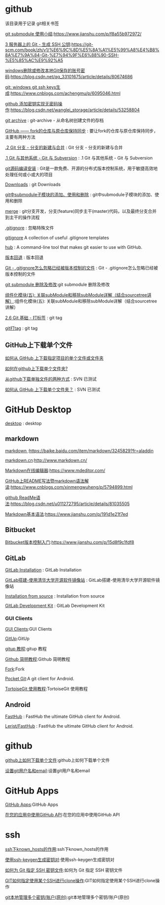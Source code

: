 # github

该目录用于记录 git相关书签

[git submodule 使用小结](https://www.jianshu.com/p/f8a55b972972/):https://www.jianshu.com/p/f8a55b972972/

[3 服务器上的 Git - 生成 SSH 公钥](https://git-scm.com/book/zh/v1/%E6%9C%8D%E5%8A%A1%E5%99%A8%E4%B8%8A%E7%9A%84-Git-%E7%94%9F%E6%88%90-SSH-%E5%85%AC%E9%92%A5):https://git-scm.com/book/zh/v1/%E6%9C%8D%E5%8A%A1%E5%99%A8%E4%B8%8A%E7%9A%84-Git-%E7%94%9F%E6%88%90-SSH-%E5%85%AC%E9%92%A5 

[windows删除或修改本地Git保存的账号密码](https://blog.csdn.net/qq_33101675/article/details/80674686):https://blog.csdn.net/qq_33101675/article/details/80674686

[git: windows git ssh keys生成](https://www.cnblogs.com/achengmu/p/6095046.html):https://www.cnblogs.com/achengmu/p/6095046.html

[github 添加密钥实现无密码操作](https://blog.csdn.net/wanglei_storage/article/details/53258804):https://blog.csdn.net/wanglei_storage/article/details/53258804

[git archive](https://cloud.tencent.com/developer/section/1138638) : git-archive - 从命名树创建文件的存档 

[GitHub —— fork的仓库与原仓库保持同步](https://blog.csdn.net/starter_____/article/details/79321962) : 要让fork的仓库与原仓库保持同步，主要有两种方法 

[.2 Git 分支 - 分支的新建与合并](https://git-scm.com/book/zh/v1/Git-%E5%88%86%E6%94%AF-%E5%88%86%E6%94%AF%E7%9A%84%E6%96%B0%E5%BB%BA%E4%B8%8E%E5%90%88%E5%B9%B6) : Git 分支 - 分支的新建与合并

[.1 Git 与其他系统 - Git 与 Subversion](https://git-scm.com/book/zh/v1/Git-%E4%B8%8E%E5%85%B6%E4%BB%96%E7%B3%BB%E7%BB%9F-Git-%E4%B8%8E-Subversion) : .1 Git 与其他系统 - Git 与 Subversion 

[git源码编译安装](https://www.jianshu.com/p/be7ee68a68a6) : Git是一款免费、开源的分布式版本控制系统，用于敏捷高效地处理任何或小或大的项目 

[Downloads](https://git-scm.com/downloads/) : git Downloads 

[git中submodule子模块的添加、使用和删除](https://blog.csdn.net/guotianqing/article/details/82391665) : git中submodule子模块的添加、使用和删除 

[merge](https://www.cnblogs.com/xinmengwuheng/p/7115549.html) : git分支开发，分支(feature)同步主干(master)代码，以及最终分支合并到主干的操作流程 

[.gitignore](https://www.liaoxuefeng.com/wiki/896043488029600/900004590234208) : 忽略特殊文件 

[gitignore](https://github.com/github/gitignore) A collection of useful .gitignore templates 

[hub](https://github.com/github/hub) : A command-line tool that makes git easier to use with GitHub.  

[版本回退](https://www.liaoxuefeng.com/wiki/896043488029600/897013573512192) : 版本回退 

[Git - .gitignore怎么忽略已经被版本控制的文件](https://www.cnblogs.com/yulinlewis/p/10236563.html) : Git - .gitignore怎么忽略已经被版本控制的文件 

[git submodule 删除及修改](https://www.cnblogs.com/qiyuexin/p/11266325.html):git submodule 删除及修改

[组件化模块(五): 关联subModule和移除subModule详解（结合sourcetree讲解）](https://www.jianshu.com/p/76edc3f26cfd):组件化模块(五): 关联subModule和移除subModule详解（结合sourcetree讲解）

[2.6 Git 基础 - 打标签](https://git-scm.com/book/zh/v2/Git-%E5%9F%BA%E7%A1%80-%E6%89%93%E6%A0%87%E7%AD%BE) : git tag 

[git打tag](https://www.jianshu.com/p/cdd80dd15593) : git tag 

## GitHub上下载单个文件

[如何从 GitHub 上下载指定项目的单个文件或文件夹 ](https://www.sohu.com/a/325898829_760387)

[如何在github上下载单个文件夹?](https://www.cnblogs.com/jing-tian/p/11142189.html) 

[从github下载单独文件的两种方式](https://www.jianshu.com/p/fd6343838366) : SVN 已测试

[如何从 GitHub 上下载单个文件夹？](https://www.zhihu.com/question/25369412/answer/615715786) : SVN 已测试

# GitHub Desktop
[desktop](https://github.com/desktop/desktop) : desktop 

## markdown
[markdown ](https://baike.baidu.com/item/markdown/3245829?fr=aladdin):https://baike.baidu.com/item/markdown/3245829?fr=aladdin

[markdown.cn](http://www.markdown.cn/):http://www.markdown.cn/

[Markdown在线编辑器](https://www.mdeditor.com/):https://www.mdeditor.com/

[GitHub上README写法暨markdown语法解读](https://www.cnblogs.com/xinmengwuheng/p/5794899.html):https://www.cnblogs.com/xinmengwuheng/p/5794899.html

[github ReadMe语法](https://blog.csdn.net/u011272795/article/details/81035505):https://blog.csdn.net/u011272795/article/details/81035505

[Markdown基本语法](https://www.jianshu.com/p/191d1e21f7ed):https://www.jianshu.com/p/191d1e21f7ed

## Bitbucket
[Bitbucket版本控制入门](https://www.jianshu.com/p/15d8f9c1fdf8):https://www.jianshu.com/p/15d8f9c1fdf8


## GitLab
[GitLab Installation](https://about.gitlab.com/install/) : GitLab Installation 

[GitLab搭建-使用清华大学开源软件镜像站](https://blog.csdn.net/qq_25116591/article/details/61916634) : GitLab搭建-使用清华大学开源软件镜像站 

[Installation from source](https://docs.gitlab.com/ee/install/installation.html) : Installation from source

[GitLab Development Kit](https://gitlab.com/gitlab-org/gitlab-development-kit) : GitLab Development Kit 

### GUI Clients
[GUI Clients](https://git-scm.com/downloads/guis):GUI Clients

[GitUp](https://gitforwindows.org/):GitUp

[gitup 教程](https://www.jianshu.com/p/e3d644a656d0):gitup 教程

[Github 简明教程](https://www.runoob.com/w3cnote/git-guide.html):Github 简明教程

[Fork](https://git-fork.com/):Fork

[Pocket Git](http://pocketgit.com/):A git client for Android.

[TortoiseGit 使用教程](https://www.cnblogs.com/anayigeren/p/10177027.html):TortoiseGit 使用教程

## Android
[FastHub](https://github.com/k0shk0sh/FastHub) : FastHub the ultimate GitHub client for Android. 

[Lerist/FastHub](https://github.com/Lerist/FastHub) : FastHub the ultimate GitHub client for Android. 


# github

[github上如何下载单个文件](https://blog.csdn.net/u010801439/article/details/81478592):github上如何下载单个文件 

[设置git用户名和email](https://blog.csdn.net/web_note/article/details/80337440):设置git用户名和email



# GitHub Apps

[GitHub Apps](https://segmentfault.com/a/1190000019343851):GitHub Apps

[在您的应用中使用GitHub API](https://developer.github.com/apps/quickstart-guides/using-the-github-api-in-your-app/):在您的应用中使用GitHub API



# ssh

[ssh下known_hosts的作用](https://www.cnblogs.com/liuyanerfly/p/9668426.html):ssh下known_hosts的作用

[使用ssh-keygen生成密钥对](https://www.cnblogs.com/gaoBlog/p/11619917.html):使用ssh-keygen生成密钥对

[如何为 Git 指定 SSH 密钥文件](https://zhangnew.com/how-to-specify-an-ssh-key-file-with-the-git-command.html):如何为 Git 指定 SSH 密钥文件

[GIT如何指定使用某个SSH进行clone操作](https://www.jianshu.com/p/ea50640ff704):GIT如何指定使用某个SSH进行clone操作

[git本地管理多个密钥/账户(原创)](https://www.jianshu.com/p/301afa16f471):git本地管理多个密钥/账户(原创)





